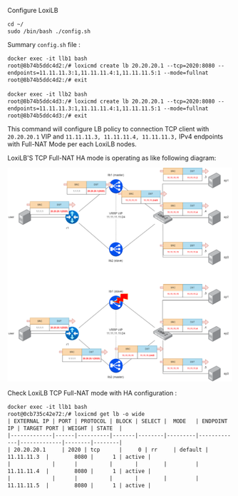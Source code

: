 
Configure LoxiLB

```
cd ~/
sudo /bin/bash ./config.sh
```

Summary `config.sh` file :
```
docker exec -it llb1 bash
root@8b74b5ddc4d2:/# loxicmd create lb 20.20.20.1 --tcp=2020:8080 --endpoints=11.11.11.3:1,11.11.11.4:1,11.11.11.5:1 --mode=fullnat
root@8b74b5ddc4d2:/# exit

docker exec -it llb2 bash
root@8b74b5ddc4d3:/# loxicmd create lb 20.20.20.1 --tcp=2020:8080 --endpoints=11.11.11.3:1,11.11.11.4:1,11.11.11.5:1 --mode=fullnat
root@8b74b5ddc4d3:/# exit

```

This command will configure LB policy to connection TCP client with `20.20.20.1` VIP and `11.11.11.3, 11.11.11.4, 11.11.11.3,` IPv4 endpoints with Full-NAT Mode per each LoxiLB nodes.

LoxiLB'S TCP Full-NAT HA mode is operating as like following diagram:

![configuration](./assets/configuration.png)


Check LoxiLB TCP Full-NAT mode with HA configuration :
```
docker exec -it llb1 bash
root@0cb735c42e72:/# loxicmd get lb -o wide
| EXTERNAL IP | PORT | PROTOCOL | BLOCK | SELECT |  MODE   | ENDPOINT IP | TARGET PORT | WEIGHT | STATE  |
|-------------|------|----------|-------|--------|---------|-------------|-------------|--------|--------|
| 20.20.20.1     | 2020 | tcp      |     0 | rr     | default | 11.11.11.3  |        8080 |      1 | active |
|             |      |          |       |        |         | 11.11.11.4  |        8080 |      1 | active |
|             |      |          |       |        |         | 11.11.11.5  |        8080 |      1 | active |
```

